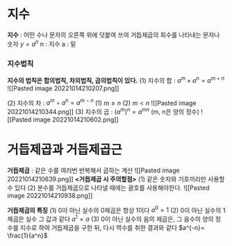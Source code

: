 # 지수
__지수__ : 어떤 수나 문자의 오른쪽 위에 덧붙여 쓰여 거듭제곱의 회수를 나타내는 문자나 숫자
$y=a^n$
n : 지수
a : 밑

### 지수법칙 
__지수의 법칙은 합의법칙, 차의법칙, 곱의법칙이 있다.__
(1) 지수의 합 : $a^{m}\times a^{n}=a^{m+n}$
![[Pasted image 20221014210207.png]]

(2) 지수의 차 : $a^{m}\div a^{n}=a^{m-n}$
 (1) $m \ge n$  (2) $m<n$
![[Pasted image 20221014210344.png]]
(3) 지수의 곱 : $(a^{m})^{n}= a^{mn}$ (m, n은 양의 정수)
![[Pasted image 20221014210602.png]]

# 거듭제곱과 거듭제곱근
__거듭제곱__ : 같은 수를 여러번 반복해서 곱하는 계산
![[Pasted image 20221014210639.png]]
__<거듭제곱 시 주의할점>__
(1) 같은 숫자와 기호끼리만 사용할 수 있다
(2) 분수를 거듭제곱으로 나타낼 때에는 괄호를 사용해야한다.
![[Pasted image 20221014210938.png]]

__거듭제곱의 특징__
(1) 0이 아닌 실수의 0제곱은 항상 1이다 $a^{0}= 1$
(2) 0이 아닌 실수의 1제곱은 실수 그 값과 같다 $a^{1}= a$
(3) 0이 아닌 실수의 음의 제곱은, 그 음수의 양의 정수를 지수로 하여 거듭제곱을 구한 뒤, 다시 역수를 취한 결과와 같다 $a^{-n}= \frac{1}{a^n}$

